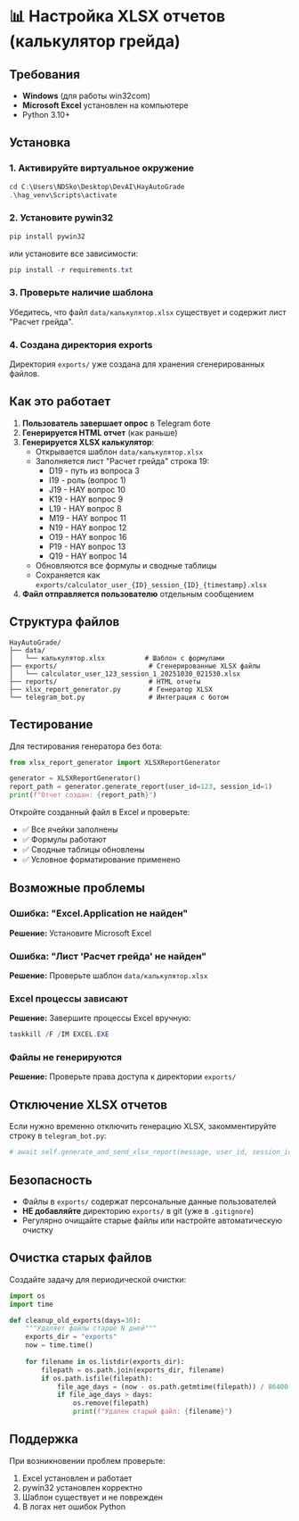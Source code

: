 # 📊 Настройка XLSX отчетов (калькулятор грейда)

## Требования

- **Windows** (для работы win32com)
- **Microsoft Excel** установлен на компьютере
- Python 3.10+

## Установка

### 1. Активируйте виртуальное окружение

```powershell
cd C:\Users\NDSko\Desktop\DevAI\HayAutoGrade
.\hag_venv\Scripts\activate
```

### 2. Установите pywin32

```powershell
pip install pywin32
```

или установите все зависимости:

```powershell
pip install -r requirements.txt
```

### 3. Проверьте наличие шаблона

Убедитесь, что файл `data/калькулятор.xlsx` существует и содержит лист "Расчет грейда".

### 4. Создана директория exports

Директория `exports/` уже создана для хранения сгенерированных файлов.

## Как это работает

1. **Пользователь завершает опрос** в Telegram боте
2. **Генерируется HTML отчет** (как раньше)
3. **Генерируется XLSX калькулятор**:
   - Открывается шаблон `data/калькулятор.xlsx`
   - Заполняется лист "Расчет грейда" строка 19:
     - D19 - путь из вопроса 3
     - I19 - роль (вопрос 1)
     - J19 - HAY вопрос 10
     - K19 - HAY вопрос 9
     - L19 - HAY вопрос 8
     - M19 - HAY вопрос 11
     - N19 - HAY вопрос 12
     - O19 - HAY вопрос 16
     - P19 - HAY вопрос 13
     - Q19 - HAY вопрос 14
   - Обновляются все формулы и сводные таблицы
   - Сохраняется как `exports/calculator_user_{ID}_session_{ID}_{timestamp}.xlsx`
4. **Файл отправляется пользователю** отдельным сообщением

## Структура файлов

```
HayAutoGrade/
├── data/
│   └── калькулятор.xlsx          # Шаблон с формулами
├── exports/                       # Сгенерированные XLSX файлы
│   └── calculator_user_123_session_1_20251030_021530.xlsx
├── reports/                       # HTML отчеты
├── xlsx_report_generator.py       # Генератор XLSX
└── telegram_bot.py                # Интеграция с ботом
```

## Тестирование

Для тестирования генератора без бота:

```python
from xlsx_report_generator import XLSXReportGenerator

generator = XLSXReportGenerator()
report_path = generator.generate_report(user_id=123, session_id=1)
print(f"Отчет создан: {report_path}")
```

Откройте созданный файл в Excel и проверьте:
- ✅ Все ячейки заполнены
- ✅ Формулы работают
- ✅ Сводные таблицы обновлены
- ✅ Условное форматирование применено

## Возможные проблемы

### Ошибка: "Excel.Application не найден"

**Решение:** Установите Microsoft Excel

### Ошибка: "Лист 'Расчет грейда' не найден"

**Решение:** Проверьте шаблон `data/калькулятор.xlsx`

### Excel процессы зависают

**Решение:** Завершите процессы Excel вручную:

```powershell
taskkill /F /IM EXCEL.EXE
```

### Файлы не генерируются

**Решение:** Проверьте права доступа к директории `exports/`

## Отключение XLSX отчетов

Если нужно временно отключить генерацию XLSX, закомментируйте строку в `telegram_bot.py`:

```python
# await self.generate_and_send_xlsx_report(message, user_id, session_id)
```

## Безопасность

- Файлы в `exports/` содержат персональные данные пользователей
- **НЕ добавляйте** директорию `exports/` в git (уже в `.gitignore`)
- Регулярно очищайте старые файлы или настройте автоматическую очистку

## Очистка старых файлов

Создайте задачу для периодической очистки:

```python
import os
import time

def cleanup_old_exports(days=30):
    """Удаляет файлы старше N дней"""
    exports_dir = "exports"
    now = time.time()
    
    for filename in os.listdir(exports_dir):
        filepath = os.path.join(exports_dir, filename)
        if os.path.isfile(filepath):
            file_age_days = (now - os.path.getmtime(filepath)) / 86400
            if file_age_days > days:
                os.remove(filepath)
                print(f"Удален старый файл: {filename}")
```

## Поддержка

При возникновении проблем проверьте:
1. Excel установлен и работает
2. pywin32 установлен корректно
3. Шаблон существует и не поврежден
4. В логах нет ошибок Python


